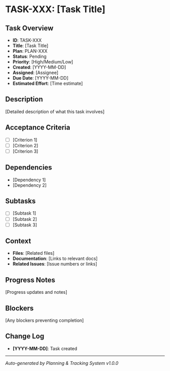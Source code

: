 # TASK-XXX: [Task Title]

## Task Overview

- **ID**: TASK-XXX
- **Title**: [Task Title]
- **Plan**: PLAN-XXX
- **Status**: Pending
- **Priority**: [High/Medium/Low]
- **Created**: [YYYY-MM-DD]
- **Assigned**: [Assignee]
- **Due Date**: [YYYY-MM-DD]
- **Estimated Effort**: [Time estimate]

## Description

[Detailed description of what this task involves]

## Acceptance Criteria

- [ ] [Criterion 1]
- [ ] [Criterion 2]
- [ ] [Criterion 3]

## Dependencies

- [Dependency 1]
- [Dependency 2]

## Subtasks

- [ ] [Subtask 1]
- [ ] [Subtask 2]
- [ ] [Subtask 3]

## Context

- **Files**: [Related files]
- **Documentation**: [Links to relevant docs]
- **Related Issues**: [Issue numbers or links]

## Progress Notes

[Progress updates and notes]

## Blockers

[Any blockers preventing completion]

## Change Log

- **[YYYY-MM-DD]**: Task created

---

_Auto-generated by Planning & Tracking System v1.0.0_
